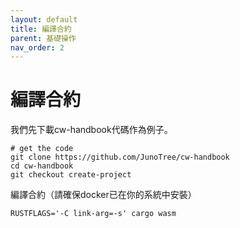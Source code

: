 ```yaml
---
layout: default
title: 編譯合約
parent: 基礎操作
nav_order: 2
---
```


# 編譯合約

我們先下載cw-handbook代碼作為例子。

```
# get the code
git clone https://github.com/JunoTree/cw-handbook
cd cw-handbook
git checkout create-project
```

編譯合約（請確保docker已在你的系統中安裝）

```
RUSTFLAGS='-C link-arg=-s' cargo wasm
```

